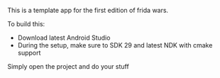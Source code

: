 This is a template app for the first edition of frida wars.

To build this:

- Download latest Android Studio
- During the setup, make sure to SDK 29 and latest NDK with cmake support

Simply open the project and do your stuff
